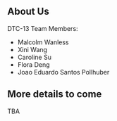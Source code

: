 ## About Us
DTC-13
Team Members: 
- Malcolm Wanless
- Xini Wang
- Caroline Su
- Flora Deng
- Joao Eduardo Santos Pollhuber
## More details to come
TBA
